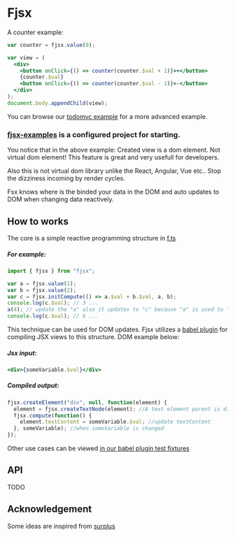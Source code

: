 # Fjsx

A counter example:

```jsx
var counter = fjsx.value(0);

var view = (
  <div>
    <button onClick={() => counter(counter.$val + 1)}>+</button>
    {counter.$val}
    <button onClick={() => counter(counter.$val - 1)}>-</button>
  </div>
);
document.body.appendChild(view);
```

You can browse our [todomvc example](./packages/fjsx-examples/examples/todomvc-minimal) for a more advanced example.

### [fjsx-examples](./packages/fjsx-examples) is a configured project for starting.

You notice that in the above example: Created view is a dom element. Not virtual dom element! This feature is great and very usefull for developers.

Also this is not virtual dom library unlike the React, Angular, Vue etc.. Stop the dizziness incoming by render cycles.

Fsx knows where is the binded your data in the DOM and auto updates to DOM when changing data reactively.

## How to works

The core is a simple reactive programming structure in [f.ts](./lib/f.ts)

##### For example:

```js
import { fjsx } from "fjsx";

var a = fjsx.value(1);
var b = fjsx.value(2);
var c = fjsx.initCompute(() => a.$val + b.$val, a, b);
console.log(c.$val); // 3 ...
a(4); // update the "a" also it updates to "c" because "a" is used to "c" computation
console.log(c.$val); // 6 ...
```

This technique can be used for DOM updates. Fjsx utilizes a [babel plugin](./packages/babel-plugin-transform-fjsx) for compiling JSX views to this structure. DOM example below:

##### Jsx input:

```jsx
<div>{someVariable.$val}</div>
```

##### Compiled output:

```js
fjsx.createElement("div", null, function(element) {
  element = fjsx.createTextNode(element); //A text element parent is div
  fjsx.compute(function() {
    element.textContent = someVariable.$val; //update textContent
  }, someVariable); //when someVariable is changed
});
```

Other use cases can be viewed [in our babel plugin test fixtures](./packages/babel-plugin-transform-fjsx/test/fixtures)

## API

TODO

## Acknowledgement

Some ideas are inspired from [surplus](https://github.com/adamhaile/surplus)

```

```
